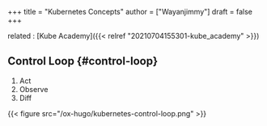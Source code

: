 +++
title = "Kubernetes Concepts"
author = ["Wayanjimmy"]
draft = false
+++

related
: [Kube Academy]({{< relref "20210704155301-kube_academy" >}})


## Control Loop {#control-loop}

1.  Act
2.  Observe
3.  Diff

{{< figure src="/ox-hugo/kubernetes-control-loop.png" >}}
